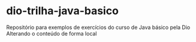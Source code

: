 # dio-trilha-java-basico
Repositório para exemplos de exercícios do curso de Java básico pela Dio
Alterando o conteúdo de forma local